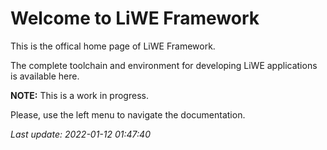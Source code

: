 # Welcome to LiWE Framework

This is the offical home page of LiWE Framework.

The complete toolchain and environment for developing LiWE applications is available here.

**NOTE:** This is a work in progress.

Please, use the left menu to navigate the documentation.


*Last update: 2022-01-12 01:47:40*